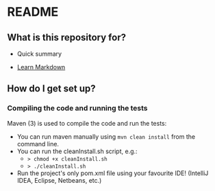 # README #

## What is this repository for? ##

* Quick summary

* [Learn Markdown](https://bitbucket.org/tutorials/markdowndemo)

## How do I get set up? ##

### Compiling the code and running the tests ###

Maven (3) is used to compile the code and run the tests: 

* You can run maven manually using `mvn clean install` from the command line.
* You can run the cleanInstall.sh script, e.g.: 
    * `> chmod +x cleanInstall.sh`
    * `> ./cleanInstall.sh` 
* Run the project's only pom.xml file using your favourite IDE! (IntelliJ IDEA, Eclipse, Netbeans, etc.)
